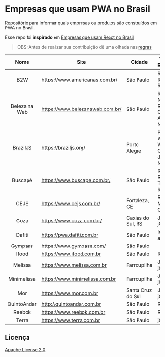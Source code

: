 # Empresas que usam PWA no Brasil
Repositório para informar quais empresas ou produtos são construídos em PWA no Brasil.

Esse repo foi **inspirado** em [Empresas que usam React no Brasil](https://github.com/react-brasil/empresas-que-usam-react-no-brasil)

> OBS: Antes de realizar sua contribuição dê uma olhada nas [regras](https://github.com/produtoreativo/empresas-que-usam-pwa-no-brasil/blob/master/CONTRIBUTING.md)

Nome | Site | Cidade | Tecnologias Relacionadas | Score  
:------------: | ------------- | ------------------------ | ------------ | ---------------
B2W | https://www.americanas.com.br/ | São Paulo | React, Redux, ReduxForm, Router | 0.33
Beleza na Web | https://www.belezanaweb.com.br/ | São Paulo | React, React Native, Redux, Styled Components, AngularJS, NodeJS | 1.00 
BrazilJS | https://braziljs.org/ | Porto Alegre | PHP, Wordpress, Web Components, JavaScript, Node.JS | 0.48 
Buscapé | https://www.buscape.com.br/ | São Paulo | React, Redux, Redux-Thunk, Router | 0.48 
CEJS  | https://www.cejs.com.br/ | Fortaleza, CE | React, Material-ui, CRA | 1.00
Coza  | https://www.coza.com.br/ | Caxias do Sul, RS | Javascript, jQuery | 0.74
Dafiti | https://pwa.dafiti.com.br | São Paulo | Ionic, angularJS | 0.94
Gympass | https://www.gympass.com/ | São Paulo | | 0.52
Ifood | https://www.ifood.com.br | São Paulo | React, Redux | 0.74  
Melissa | https://www.melissa.com.br | Farroupilha | Javascript, jQuery | 1.00  
Minimelissa | https://www.minimelissa.com.br | Farroupilha | Javascript, jQuery | 0.96  
Mor | https://www.mor.com.br | Santa Cruz do Sul | Javascript, jQuery | 1.00  
QuintoAndar | http://quintoandar.com.br | São Paulo | React | 0.74
Reebok |  https://www.reebok.com.br | São Paulo | React, redux | 0.48
Terra | https://www.terra.com.br | São Paulo | jQuery | 0.74

## Licença

[Apache License 2.0](https://github.com/produtoreativo/empresas-que-usam-pwa-no-brasil/blob/master/LICENSE)
